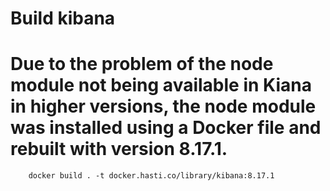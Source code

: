 # Build  kibana

# Due to the problem of the node module not being available in Kiana in higher versions, the node module was installed using a Docker file and rebuilt with version 8.17.1.


```
    docker build . -t docker.hasti.co/library/kibana:8.17.1
```

